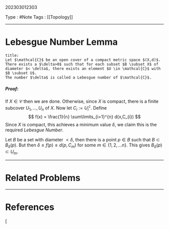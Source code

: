 202303012303

Type : #Note
Tags : [[Topology]]

---
# Lebesgue Number Lemma
```ad-note
title: 
Let $\mathcal{C}$ be an open cover of a compact metric space $(X,d)$. There exists a $\delta>0$ such that for each subset $B \subset X$ of diameter $< \delta$, there exists an element $U \in \mathcal{C}$ with $B \subset U$.
The number $\delta$ is called a Lebesgue number of $\mathcal{C}$.
```
##### Proof:
If $X \in \mathcal{C}$ then we are done.
Otherwise, since $X$ is compact, there is a finite subcover $U_{1},\dots,U_{n}$ of $X$. Now let $C_{i} := U_{i}^{c}$. 
Define $$
f(x) = \frac{1}{n} \sum\limits_{i=1}^{n} d(x,C_{i}) 
$$
Since $X$ is compact, this achieves a minimum value $\delta$, we claim this is the required _Lebesgue Number_.

Let $B$ be a set with diameter $<\delta$, then there is a point $p \in B$ such that $B \subset B_{\delta}(p)$. But then $\delta \le f(p) \le d(p,C_{m})$ for some $m \in \{ 1,2,\dots n \}$. This gives $B_{\delta}(p) \subset U_{m}$.  


---
# Related Problems

---
# References
[